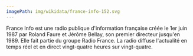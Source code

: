 ```yaml
---
imagePath: img/wikidata/france-info-152.svg
---
```


France Info est une radio publique d'information française créée le 1er juin 1987 par Roland Faure et Jérôme Bellay, son premier directeur jusqu'en 1989. Elle fait partie du groupe Radio France.
La radio diffuse l'actualité en temps réel et en direct vingt-quatre heures sur vingt-quatre.
